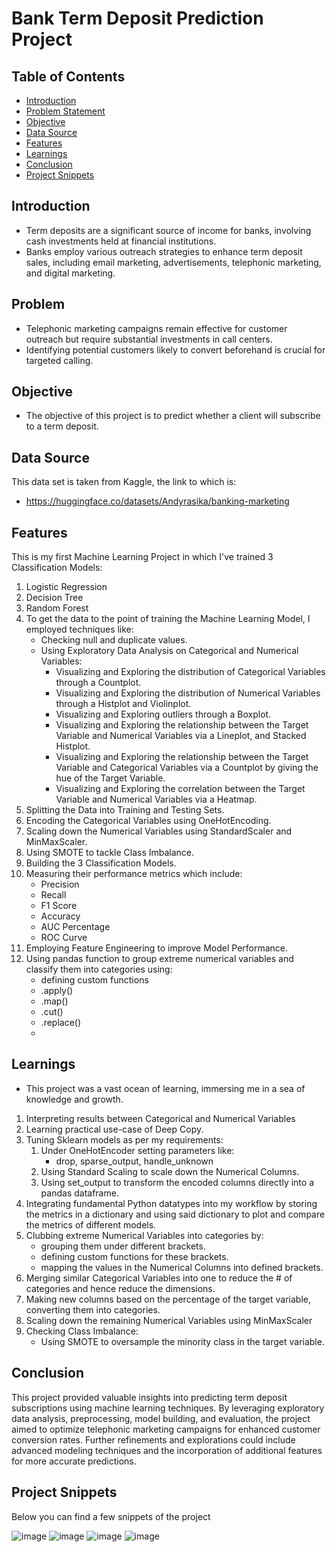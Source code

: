 # Bank Term Deposit Prediction Project

## Table of Contents

- [Introduction](#introduction)
- [Problem Statement](#problem)
- [Objective](#objective)
- [Data Source](#data-source)
- [Features](#features)
- [Learnings](#learnings)
- [Conclusion](#conclusion)
- [Project Snippets](#project-snippets)

## Introduction

- Term deposits are a significant source of income for banks, involving cash investments held at financial institutions.
- Banks employ various outreach strategies to enhance term deposit sales, including email marketing, advertisements, telephonic marketing, and digital marketing.

## Problem
- Telephonic marketing campaigns remain effective for customer outreach but require substantial investments in call centers. 
- Identifying potential customers likely to convert beforehand is crucial for targeted calling.

## Objective
- The objective of this project is to predict whether a client will subscribe to a term deposit.

## Data Source
This data set is taken from Kaggle, the link to which is: 
  - https://huggingface.co/datasets/Andyrasika/banking-marketing

## Features
This is my first Machine Learning Project in which I've trained 3 Classification Models:
1. Logistic Regression
2. Decision Tree
3. Random Forest
4.  To get the data to the point of training the Machine Learning Model, I employed techniques like:
    - Checking null and duplicate values.
    - Using Exploratory Data Analysis on Categorical and Numerical Variables:
        - Visualizing and Exploring the distribution of Categorical Variables through a Countplot.
        - Visualizing and Exploring the distribution of Numerical Variables through a Histplot and Violinplot.
        - Visualizing and Exploring outliers through a Boxplot.
        - Visualizing and Exploring the relationship between the Target Variable and Numerical Variables via a Lineplot, and Stacked Histplot.
        - Visualizing and Exploring the relationship between the Target Variable and Categorical Variables via a Countplot by giving the hue of the Target Variable.
        - Visualizing and Exploring the correlation between the Target Variable and Numerical Variables via a Heatmap.
5. Splitting the Data into Training and Testing Sets.
6. Encoding the Categorical Variables using OneHotEncoding.
7. Scaling down the Numerical Variables using StandardScaler and MinMaxScaler.
8. Using SMOTE to tackle Class Imbalance.
9. Building the 3 Classification Models.
10. Measuring their performance metrics which include:
    - Precision
    - Recall
    - F1 Score
    - Accuracy
    - AUC Percentage
    - ROC Curve
11. Employing Feature Engineering to improve Model Performance.
12. Using pandas function to group extreme numerical variables and classify them into categories using:
    - defining custom functions
    - .apply()
    - .map()
    - .cut()
    - .replace()
    - 
## Learnings

- This project was a vast ocean of learning, immersing me in a sea of knowledge and growth.
1. Interpreting results between Categorical and Numerical Variables
3. Learning practical use-case of Deep Copy.
4. Tuning Sklearn models as per my requirements:
    1. Under OneHotEncoder setting parameters like:
        - drop, sparse_output, handle_unknown
    2. Using Standard Scaling to scale down the Numerical Columns.
    3. Using set_output to transform the encoded columns directly into a pandas dataframe.
5. Integrating fundamental Python datatypes into my workflow by storing the metrics in a dictionary and using said dictionary to plot and compare the metrics of different models.
6. Clubbing extreme Numerical Variables into categories by:
    - grouping them under different brackets.
    - defining custom functions for these brackets.
    - mapping the values in the Numerical Columns into defined brackets.
7. Merging similar Categorical Variables into one to reduce the # of categories and hence reduce the dimensions.
8. Making new columns based on the percentage of the target variable, converting them into categories.
9. Scaling down the remaining Numerical Variables using MinMaxScaler
10. Checking Class Imbalance:
    - Using SMOTE to oversample the minority class in the target variable.

## Conclusion

This project provided valuable insights into predicting term deposit subscriptions using machine learning techniques. By leveraging exploratory data analysis, preprocessing, model building, and evaluation, the project aimed to optimize telephonic marketing campaigns for enhanced customer conversion rates. Further refinements and explorations could include advanced modeling techniques and the incorporation of additional features for more accurate predictions.

## Project Snippets

Below you can find a few snippets of the project

![image](https://github.com/hitesh-hetfield/DS_Projects/assets/151897902/71816b84-6bba-4527-abfe-c08a980c02c3)
![image](https://github.com/hitesh-hetfield/DS_Projects/assets/151897902/4096e75e-2319-4aea-b93c-4dbdb156411b)
![image](https://github.com/hitesh-hetfield/DS_Projects/assets/151897902/ce9d06e0-22a3-4f46-8d04-80092b0bc256)
![image](https://github.com/hitesh-hetfield/DS_Projects/assets/151897902/817487e5-6a78-4e6f-bdd3-90418b913618)





